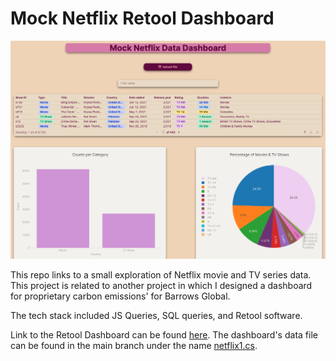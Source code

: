 # Mock Netflix Retool Dashboard
![alt text](https://github.com/wangamulaudzi/mock-netflix-retool-dashboard/blob/main/mock-netflix.png?raw=true)

This repo links to a small exploration of Netflix movie and TV series data. This project is related to another project in which I designed a dashboard for proprietary carbon emissions' for Barrows Global.

The tech stack included JS Queries, SQL queries, and Retool software.

Link to the Retool Dashboard can be found [here](https://wmulaudzi.retool.com/apps/f877a7c8-3260-11ef-8e5d-131bef5809df/Netflix%20Dashboard). The dashboard's data file can be found in the main branch under the name [netflix1.cs](https://github.com/wangamulaudzi/mock-netflix-retool-dashboard/blob/main/netflix1.csv).


